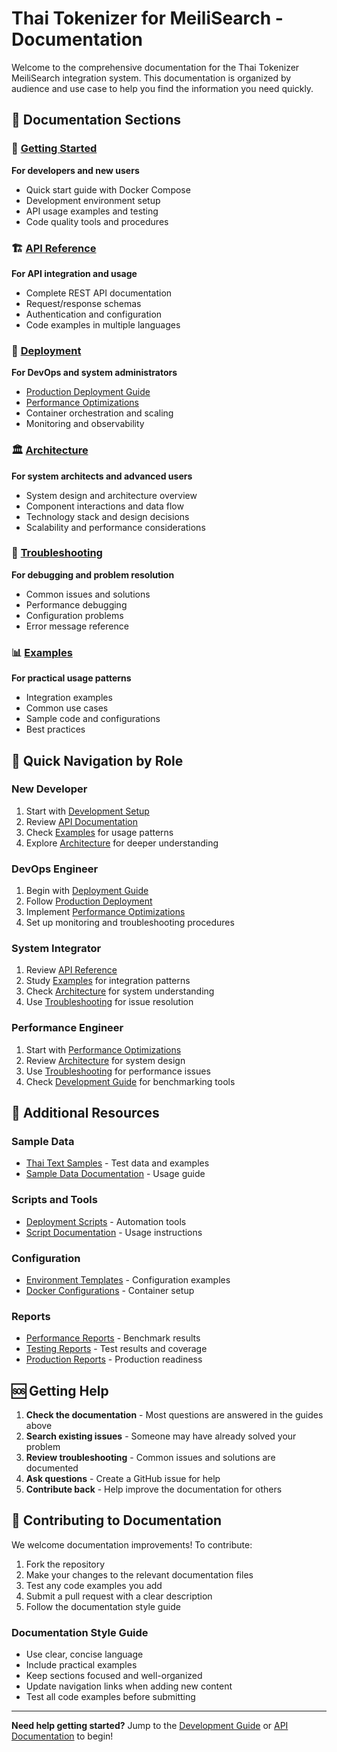 # Thai Tokenizer for MeiliSearch - Documentation

Welcome to the comprehensive documentation for the Thai Tokenizer MeiliSearch integration system. This documentation is organized by audience and use case to help you find the information you need quickly.

## 📖 Documentation Sections

### 🚀 [Getting Started](development/README.md)
**For developers and new users**
- Quick start guide with Docker Compose
- Development environment setup
- API usage examples and testing
- Code quality tools and procedures

### 🏗️ [API Reference](api/index.md)
**For API integration and usage**
- Complete REST API documentation
- Request/response schemas
- Authentication and configuration
- Code examples in multiple languages

### 🚀 [Deployment](deployment/index.md)
**For DevOps and system administrators**
- [Production Deployment Guide](deployment/PRODUCTION_DEPLOYMENT.md)
- [Performance Optimizations](deployment/PERFORMANCE_OPTIMIZATIONS.md)
- Container orchestration and scaling
- Monitoring and observability

### 🏛️ [Architecture](architecture/index.md)
**For system architects and advanced users**
- System design and architecture overview
- Component interactions and data flow
- Technology stack and design decisions
- Scalability and performance considerations

### 🔧 [Troubleshooting](troubleshooting.md)
**For debugging and problem resolution**
- Common issues and solutions
- Performance debugging
- Configuration problems
- Error message reference

### 📊 [Examples](examples.md)
**For practical usage patterns**
- Integration examples
- Common use cases
- Sample code and configurations
- Best practices

## 🎯 Quick Navigation by Role

### New Developer
1. Start with [Development Setup](development/README.md)
2. Review [API Documentation](api/index.md)
3. Check [Examples](examples.md) for usage patterns
4. Explore [Architecture](architecture/index.md) for deeper understanding

### DevOps Engineer
1. Begin with [Deployment Guide](deployment/index.md)
2. Follow [Production Deployment](deployment/PRODUCTION_DEPLOYMENT.md)
3. Implement [Performance Optimizations](deployment/PERFORMANCE_OPTIMIZATIONS.md)
4. Set up monitoring and troubleshooting procedures

### System Integrator
1. Review [API Reference](api/index.md)
2. Study [Examples](examples.md) for integration patterns
3. Check [Architecture](architecture/index.md) for system understanding
4. Use [Troubleshooting](troubleshooting.md) for issue resolution

### Performance Engineer
1. Start with [Performance Optimizations](deployment/PERFORMANCE_OPTIMIZATIONS.md)
2. Review [Architecture](architecture/index.md) for system design
3. Use [Troubleshooting](troubleshooting.md) for performance issues
4. Check [Development Guide](development/README.md) for benchmarking tools

## 📁 Additional Resources

### Sample Data
- [Thai Text Samples](../data/samples/) - Test data and examples
- [Sample Data Documentation](../data/samples/README.md) - Usage guide

### Scripts and Tools
- [Deployment Scripts](../deployment/scripts/) - Automation tools
- [Script Documentation](../deployment/scripts/README.md) - Usage instructions

### Configuration
- [Environment Templates](../config/) - Configuration examples
- [Docker Configurations](../deployment/docker/) - Container setup

### Reports
- [Performance Reports](../reports/performance/) - Benchmark results
- [Testing Reports](../reports/testing/) - Test results and coverage
- [Production Reports](../reports/production/) - Production readiness

## 🆘 Getting Help

1. **Check the documentation** - Most questions are answered in the guides above
2. **Search existing issues** - Someone may have already solved your problem
3. **Review troubleshooting** - Common issues and solutions are documented
4. **Ask questions** - Create a GitHub issue for help
5. **Contribute back** - Help improve the documentation for others

## 🤝 Contributing to Documentation

We welcome documentation improvements! To contribute:

1. Fork the repository
2. Make your changes to the relevant documentation files
3. Test any code examples you add
4. Submit a pull request with a clear description
5. Follow the documentation style guide

### Documentation Style Guide
- Use clear, concise language
- Include practical examples
- Keep sections focused and well-organized
- Update navigation links when adding new content
- Test all code examples before submitting

---

**Need help getting started?** Jump to the [Development Guide](development/README.md) or [API Documentation](api/index.md) to begin!